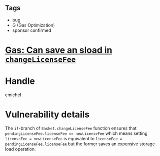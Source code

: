 ## Tags

- bug
- G (Gas Optimization)
- sponsor confirmed

# [Gas: Can save an sload in `changeLicenseFee`](https://github.com/code-423n4/2021-09-defiprotocol-findings/issues/228) 

# Handle

cmichel


# Vulnerability details

The `if`-branch of `Basket.changeLicenseFee` function ensures that `pendingLicenseFee.licenseFee == newLicenseFee` which means setting `licenseFee = newLicenseFee` is equivalent to `licenseFee = pendingLicenseFee.licenseFee` but the former saves an expensive storage load operation.

